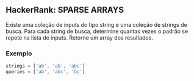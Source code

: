 ## HackerRank: SPARSE ARRAYS

Existe uma coleção de inputs do tipo string e uma coleção de strings de busca. Para cada string de busca, determine quantas vezes o padrão se repete na lista de inputs. Retorne um array dos resultados.

### Exemplo

```javascript
strings = ['ab', 'ab', 'abc']
queries = ['ab', 'abc', 'bc']
```